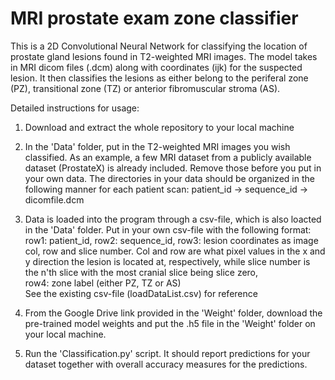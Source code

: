 # MRI prostate exam zone classifier
This is a 2D Convolutional Neural Network for classifying the location of prostate gland lesions found in T2-weighted MRI images. The model takes in MRI dicom files (.dcm) along with coordinates (ijk) for the suspected lesion. It then classifies the lesions as either belong to the periferal zone (PZ), transitional zone (TZ) or anterior fibromuscular stroma (AS). 

Detailed instructions for usage: 

1) Download and extract the whole repository to your local machine

2) In the 'Data' folder, put in the T2-weighted MRI images you wish classified. As an example, a few MRI dataset from a publicly available dataset (ProstateX) is already included. Remove those before you put in your own data. The directories in your data should be organized in the following manner for each patient scan: patient_id -> sequence_id -> dicomfile.dcm

3) Data is loaded into the program through a csv-file, which is also loacted in the 'Data' folder. Put in your own csv-file with the following format: 
  row1: patient_id, 
  row2: sequence_id, 
  row3: lesion coordinates as image col, row and slice number. Col and row are what pixel values in the x and y direction the lesion is       located at, respectively, while slice number is the n'th slice with the most cranial slice being slice zero,  
  row4: zone label (either PZ, TZ or AS) </br>
  See the existing csv-file (loadDataList.csv) for reference

4) From the Google Drive link provided in the 'Weight' folder, download the pre-trained model weights and put the .h5 file in the 'Weight' folder on your local machine. 

5) Run the 'Classification.py' script. It should report predictions for your dataset together with overall accuracy measures for the predictions. 
